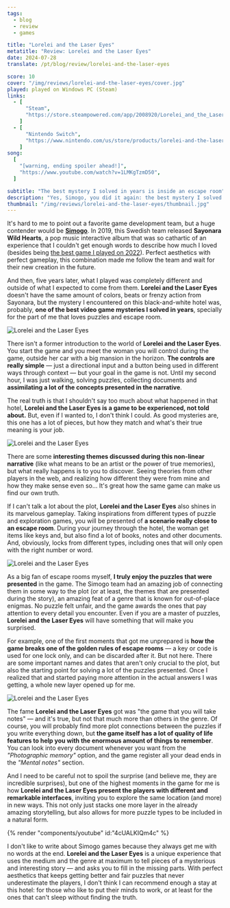 ```yaml
---
tags:
  - blog
  - review
  - games

title: "Lorelei and the Laser Eyes"
metatitle: "Review: Lorelei and the Laser Eyes"
date: 2024-07-28
translate: /pt/blog/review/lorelei-and-the-laser-eyes

score: 10
cover: "/img/reviews/lorelei-and-the-laser-eyes/cover.jpg"
played: played on Windows PC (Steam)
links:
  - [
      "Steam",
      "https://store.steampowered.com/app/2008920/Lorelei_and_the_Laser_Eyes?curator_clanid=44763507",
    ]
  - [
      "Nintendo Switch",
      "https://www.nintendo.com/us/store/products/lorelei-and-the-laser-eyes-switch/",
    ]
song:
  [
    "[warning, ending spoiler ahead!]",
    "https://www.youtube.com/watch?v=1LMKgTzmD50",
  ]

subtitle: "The best mystery I solved in years is inside an escape room"
description: "Yes, Simogo, you did it again: the best mystery I solved in years is inside a bizarre escape room game that I completely loved."
thumbnail: "/img/reviews/lorelei-and-the-laser-eyes/thumbnail.jpg"
---
```


It's hard to me to point out a favorite game development team, but a huge contender would be [**Simogo**](https://simogo.com/). In 2019, this Swedish team released **Sayonara Wild Hearts**, a pop music interactive album that was so cathartic of an experience that I couldn't get enough words to describe how much I loved (besides being [the best game I played on 2022](/blog/best-digital-games-2022)). Perfect aesthetics with perfect gameplay, this combination made me follow the team and wait for their new creation in the future.

And then, five years later, what I played was completely different and outside of what I expected to come from them. **Lorelei and the Laser Eyes** doesn't have the same amount of colors, beats or frenzy action from Sayonara, but the mystery I encountered on this black-and-white hotel was, probably, **one of the best video game mysteries I solved in years**, specially for the part of me that loves puzzles and escape room.

![Lorelei and the Laser Eyes](/img/reviews/lorelei-and-the-laser-eyes/hotel.jpg)

There isn't a former introduction to the world of **Lorelei and the Laser Eyes**. You start the game and you meet the woman you will control during the game, outside her car with a big mansion in the horizon. **The controls are really simple** — just a directional input and a button being used in different ways through context — but your goal in the game is not. Until my second hour, I was just walking, solving puzzles, collecting documents and **assimilating a lot of the concepts presented in the narrative**.

The real truth is that I shouldn't say too much about what happened in that hotel, **Lorelei and the Laser Eyes is a game to be experienced, not told about.** But, even if I wanted to, I don't think I could. As good mysteries are, this one has a lot of pieces, but how they match and what's their true meaning is your job.

![Lorelei and the Laser Eyes](/img/reviews/lorelei-and-the-laser-eyes/mirror.jpg)

There are some **interesting themes discussed during this non-linear narrative** (like what means to be an artist or the power of true memories), but what really happens is to you to discover. Seeing theories from other players in the web, and realizing how different they were from mine and how they make sense even so... It's great how the same game can make us find our own truth.

If I can't talk a lot about the plot, **Lorelei and the Laser Eyes** also shines in its marvelous gameplay. Taking inspirations from different types of puzzle and exploration games, you will be presented of **a scenario really close to an escape room**. During your journey through the hotel, the woman get items like keys and, but also find a lot of books, notes and other documents. And, obviously, locks from different types, including ones that will only open with the right number or word.

![Lorelei and the Laser Eyes](/img/reviews/lorelei-and-the-laser-eyes/maze.jpg)

As a big fan of escape rooms myself, **I truly enjoy the puzzles that were presented** in the game. The Simogo team had an amazing job of connecting them in some way to the plot (or at least, the themes that are presented during the story), an amazing feat of a genre that is known for out-of-place enigmas. No puzzle felt unfair, and the game awards the ones that pay attention to every detail you encounter. Even if you are a master of puzzles, **Lorelei and the Laser Eyes** will have something that will make you surprised.

For example, one of the first moments that got me unprepared is **how the game breaks one of the golden rules of escape rooms** — a key or code is used for one lock only, and can be discarded after it. But not here. There are some important names and dates that aren't only crucial to the plot, but also the starting point for solving a lot of the puzzles presented. Once I realized that and started paying more attention in the actual answers I was getting, a whole new layer opened up for me.

![Lorelei and the Laser Eyes](/img/reviews/lorelei-and-the-laser-eyes/psx.jpg)

The fame **Lorelei and the Laser Eyes** got was "the game that you will take notes" — and it's true, but not that much more than others in the genre. Of course, you will probably find more plot connections between the puzzles if you write everything down, but **the game itself has a lot of quality of life features to help you with the enormous amount of things to remember**. You can look into every document whenever you want from the _"Photographic memory"_ option, and the game register all your dead ends in the _"Mental notes"_ section.

And I need to be careful not to spoil the surprise (and believe me, they are incredible surprises), but one of the highest moments in the game for me is how **Lorelei and the Laser Eyes present the players with different and remarkable interfaces**, inviting you to explore the same location (and more) in new ways. This not only just stacks one more layer in the already amazing storytelling, but also allows for more puzzle types to be included in a natural form.

{% render "components/youtube" id:"4cUALKIQm4c" %}

I don't like to write about Simogo games because they always get me with no words at the end. **Lorelei and the Laser Eyes** is a unique experience that uses the medium and the genre at maximum to tell pieces of a mysterious and interesting story — and asks you to fill in the missing parts. With perfect aesthetics that keeps getting better and fair puzzles that never underestimate the players, I don't think I can recommend enough a stay at this hotel: for those who like to put their minds to work, or at least for the ones that can't sleep without finding the truth.
